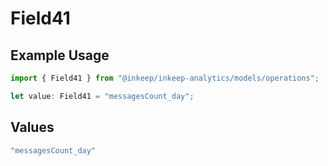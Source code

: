 # Field41

## Example Usage

```typescript
import { Field41 } from "@inkeep/inkeep-analytics/models/operations";

let value: Field41 = "messagesCount_day";
```

## Values

```typescript
"messagesCount_day"
```